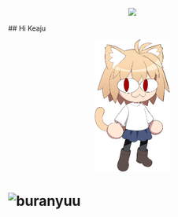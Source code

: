 <p align=center>
<a href="https://discord.com/users/827620011706155008"><img src="https://discord.c99.nl/widget/theme-3/827620011706155008.png" width=50%></a>
 </p>
 ## Hi Keaju
 <p align="center"><img src="https://github.com/zSnails/neco-annoying/blob/master/neco.png" alt=":addi00000" width=30% /></p>
<h1 align="left">

![buranyuu](https://cdn.discordapp.com/app-icons/911928647278006282/0dcc63b859dbb39b6286fc3de16d0d0c.png?size=256)

</h1>  
